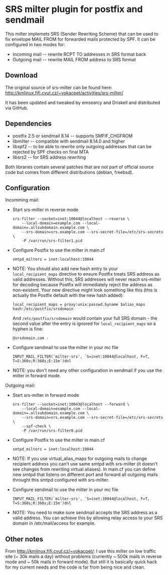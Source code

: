 SRS milter plugin for postfix and sendmail
==========================================

This milter implemets SRS (Sender Rewriting Scheme) that can be used to fix envelope MAIL FROM for forwarded mails protected by SPF. It can be configured in two modes for:

* Incoming mail -- rewrite RCPT TO addresses in SRS format back
* Outgoing mail -- rewrite MAIL FROM address to SRS format


Download
--------

The original source of srs-milter can be found here: http://kmlinux.fjfi.cvut.cz/~vokacpet/activities/srs-milter/

It has been updated and tweaked by emsearcy and Driskell and distributed via GitHub.


Dependencies
------------

* postfix 2.5 or sendmail 8.14 -- supports SMFIF_CHGFROM
* libmilter -- compatible with sendmail 8.14.0 and higher
* libspf2 -- to be able to rewrite only outgoing addresses that can be rejected by SPF checks on final MTA
* libsrs2 -- for SRS address rewriting

Both libraries contain several patches that are not part of official source code but comes from different distributions (debian, freebsd).


Configuration
-------------

Incomming mail:

* Start srs-milter in reverse mode
  ```
  srs-filter --socket=inet:10044@localhost --reverse \
      --local-domain=example.com --local-domain=.allsubdomain.example.com \
      --srs-domain=srs.example.com --srs-secret-file=/etc/srs-secrets \
      -P /var/run/srs-filter1.pid
  ```

* Configure Postfix to use the milter in main.cf
  ```
  smtpd_milters = inet:localhost:10044
  ```

* NOTE: You should also add new hash entry to your `local_recipient_maps` directive to ensure Postfix treats SRS address as valid addresses. Without this, SRS addresses will never reach srs-milter for decoding because Postfix will immediately reject the address as non-existent. Your new directive might look something like this (this is actually the Postfix default with the new hash added):
  ```
  local_recipient_maps = proxy:unix:passwd.byname $alias_maps hash:/etc/postfix/srsdomain
  ```
  And `/etc/postfix/srsdomain` would contain your full SRS domain - the second value after the entry is ignored for `local_recipient_maps` so a hyphen is fine:
  ```
  @srsdomain.com -
  ```

* Configure sendmail to use the milter in your mc file
  ```
  INPUT_MAIL_FILTER(`milter-srs', `S=inet:10044@localhost, F=T, T=S:360s;R:360s;E:15m')dnl
  ```

* NOTE: you don't need any other configuration in sendmail if you use the milter in forward mode.

Outgoing mail:

* Start srs-milter in forward mode
  ```
  srs-filter --socket=inet:10043@localhost --forward \
      --local-domain=example.com --local-domain=.allsubdomain.example.com \
      --srs-domain=srs.example.com --srs-secret-file=/etc/srs-secrets \
      --spf-check \
      -P /var/run/srs-filter0.pid
  ```

* Configure Postfix to use the milter in main.cf
  ```
  smtpd_milters = inet:localhost:10044
  ```

* NOTE: If you use virtual_alias_maps for outgoing mails to change recipient address you can't use same smtpd with srs-milter (it doesn't see changes from rewriting virtual aliases). In main.cf you can define new smtpd that listens on different port and forward all outgoing mails throught this smtpd configured with srs-milter.

* Configure sendmail to use the milter in your mc file
  ```
  INPUT_MAIL_FILTER(`milter-srs', `S=inet:10044@localhost, F=T, T=S:360s;R:360s;E:15m')dnl
  ```

* NOTE: You need to make sure sendmail accepts the SRS address as a valid address. You can achieve this by
  allowing relay access to your SRS domain in /etc/mail/access for example.

Other notes
-----------

From http://kmlinux.fjfi.cvut.cz/~vokacpet/:
I use this milter on low traffic site (~ 30k mails a day) without problems (currently ~ 500k mails in reverse mode and ~ 50k mails in forward mode). But still it is basically quick hack for my current needs and the code is far from being nice and clean.
